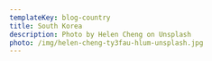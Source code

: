```yaml
---
templateKey: blog-country
title: South Korea
description: Photo by Helen Cheng on Unsplash
photo: /img/helen-cheng-ty3fau-hlum-unsplash.jpg
---
```

